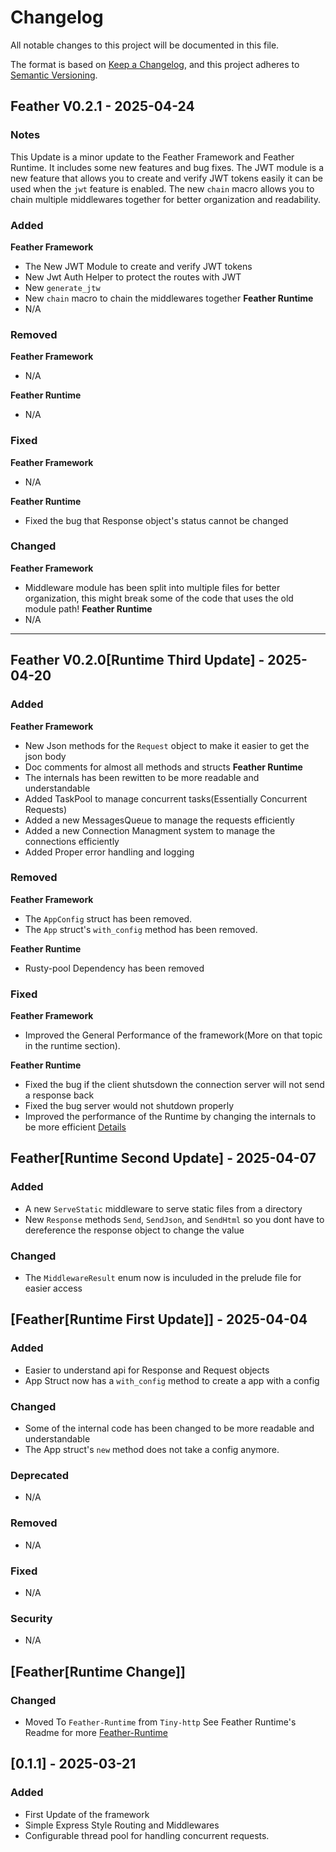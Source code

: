 # Changelog

All notable changes to this project will be documented in this file.

The format is based on [Keep a Changelog](https://keepachangelog.com/en/1.0.0/),
and this project adheres to [Semantic Versioning](https://semver.org/spec/v2.0.0.html).


## Feather V0.2.1 - 2025-04-24

### Notes
This Update is a minor update to the Feather Framework and Feather Runtime. It includes some new features and bug fixes. The JWT module is a new feature that allows you to create and verify JWT tokens easily it can be used when the `jwt` feature is enabled. The new `chain` macro allows you to chain multiple middlewares together for better organization and readability.

### Added
**Feather Framework**
- The New JWT Module to create and verify JWT tokens
- New Jwt Auth Helper to protect the routes with JWT
- New `generate_jtw`
- New `chain` macro to chain the middlewares together
**Feather Runtime**
- N/A


### Removed
**Feather Framework**
- N/A

**Feather Runtime**
- N/A

### Fixed
**Feather Framework**
- N/A

**Feather Runtime**
- Fixed the bug that Response object's status cannot be changed

### Changed
**Feather Framework**
- Middleware module has been split into multiple files for better organization, this might break some of the code that uses the old module path!
**Feather Runtime**
- N/A
---


## Feather V0.2.0[Runtime Third Update] - 2025-04-20


### Added
**Feather Framework**
- New Json methods for the `Request` object to make it easier to get the json body
- Doc comments for almost all methods and structs
**Feather Runtime**
- The internals has been rewitten to be more readable and understandable
- Added TaskPool to manage concurrent tasks(Essentially Concurrent Requests)
- Added a new MessagesQueue to manage the requests efficiently
- Added a new Connection Managment system to manage the connections efficiently
- Added Proper error handling and logging


### Removed
**Feather Framework**
- The `AppConfig` struct has been removed.
- The `App` struct's `with_config` method has been removed.

**Feather Runtime**
- Rusty-pool Dependency has been removed


### Fixed
**Feather Framework**
- Improved the General Performance of the framework(More on that topic in the runtime section).

**Feather Runtime**
- Fixed the bug if the client shutsdown the connection server will not send a response back
- Fixed the bug server would not shutdown properly
- Improved the performance of the Runtime by changing the internals to be more efficient [Details](feather-runtime/Performance.md)








## Feather[Runtime Second Update] - 2025-04-07

### Added
- A new `ServeStatic` middleware to serve static files from a directory
- New `Response` methods `Send`, `SendJson`, and `SendHtml` so you dont have to dereference the response object to change the value

### Changed
- The `MiddlewareResult` enum now is inculuded in the prelude file for easier access


## [Feather[Runtime First Update]] - 2025-04-04

### Added
- Easier to understand api for Response and Request objects
- App Struct now has a `with_config` method to create a app with a config 

### Changed
- Some of the internal code has been changed to be more readable and understandable
- The App struct's `new` method does not take a config anymore.

### Deprecated
- N/A

### Removed
- N/A

### Fixed
- N/A

### Security
- N/A

## [Feather[Runtime Change]]

### Changed
- Moved To `Feather-Runtime` from `Tiny-http` See Feather Runtime's Readme for more [Feather-Runtime](feather-runtime/README.md)


## [0.1.1] - 2025-03-21
### Added
- First Update of the framework
- Simple Express Style Routing and Middlewares
- Configurable thread pool for handling concurrent requests.